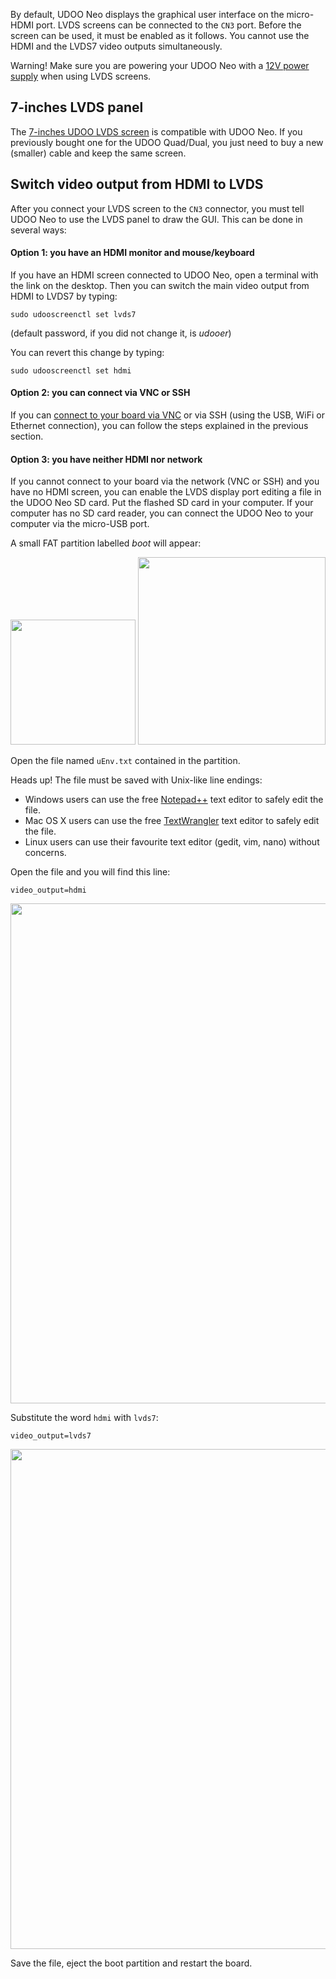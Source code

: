 By default, UDOO Neo displays the graphical user interface on the micro-HDMI port. 
LVDS screens can be connected to the `CN3` port. Before the screen can be used, it must be enabled as it follows. You cannot use the HDMI and the LVDS7 video outputs simultaneously.

<div class="alert alert-danger" role="alert">
  <span class="glyphicon glyphicon-exclamation-sign" aria-hidden="true"></span>
  <span class="sr-only">Warning!</span>
  Make sure you are powering your UDOO Neo with a <a href="http://shop.udoo.org/eu/accessories/power-adapter-eu.html">12V power supply</a> when using LVDS screens.
</div>


## 7-inches LVDS panel
The [7-inches UDOO LVDS screen](http://shop.udoo.org/video-kit-7-touch-for-neo.html) is compatible with UDOO Neo. If you previously bought one for the UDOO Quad/Dual, you just need to buy a new (smaller) cable and keep the same screen.


## Switch video output from HDMI to LVDS
After you connect your LVDS screen to the `CN3` connector, you must tell UDOO Neo to use the LVDS panel to draw the GUI. This can be done in several ways:


#### Option 1: you have an HDMI monitor and mouse/keyboard
If you have an HDMI screen connected to UDOO Neo, open a terminal with the link on the desktop. Then you can switch the main video output from HDMI to LVDS7 by typing:

    sudo udooscreenctl set lvds7

(default password, if you did not change it, is *udooer*)

You can revert this change by typing:

    sudo udooscreenctl set hdmi


#### Option 2: you can connect via VNC or SSH
If you can [connect to your board via VNC](../Basic_Setup/Remote_Desktop_(VNC).html) or via SSH (using the USB, WiFi or Ethernet connection), you can follow the steps explained in the previous section.


#### Option 3: you have neither HDMI nor network
If you cannot connect to your board via the network (VNC or SSH) and you have no HDMI screen, you can enable the LVDS display port editing a file in the UDOO Neo SD card. Put the flashed SD card in your computer. If your computer has no SD card reader, you can connect the UDOO Neo to your computer via the micro-USB port.

A small FAT partition labelled *boot* will appear:

<img style="width:200px; " src="../img/gionji/DOCS_lvds_via_usb_01.PNG">

<img style="width:300px; " src="../img/gionji/DOCS_lvds_via_usb_02.PNG">

Open the file named `uEnv.txt` contained in the partition.

<span class="label label-warning">Heads up!</span> The file must be saved with Unix-like line endings:

 * Windows users can use the free [Notepad++](https://notepad-plus-plus.org/download/) text editor to safely edit the file.
 * Mac OS X users can use the free [TextWrangler](http://www.barebones.com/products/textwrangler/) text editor to safely edit the file.
 * Linux users can use their favourite text editor (gedit, vim, nano) without concerns.

Open the file and you will find this line:

    video_output=hdmi

<img style="width:800px; " src="../img/gionji/DOCS_lvds_via_usb_03.PNG">

Substitute the word `hdmi` with `lvds7`:

    video_output=lvds7

<img style="width:800px; " src="../img/gionji/DOCS_lvds_via_usb_04.PNG">

Save the file, eject the boot partition and restart the board.

